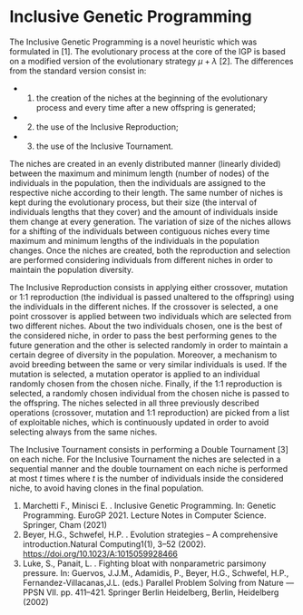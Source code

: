 # Inclusive Genetic Programming

The Inclusive Genetic Programming is a novel heuristic which was formulated in [1]. 
The evolutionary process at the core of the IGP is based on a modified version of the evolutionary strategy $\mu+\lambda$ [2]. The differences from 
the standard version consist in: 
* 1) the creation of the niches at the beginning of the evolutionary process and every time after a new offspring is generated; 
* 2) the use of the Inclusive Reproduction; 
* 3) the use of the Inclusive Tournament.

The niches are created in an evenly distributed manner (linearly divided) between the maximum and minimum length (number of nodes) of the individuals in the 
population, then the individuals are assigned to the respective niche according to their length. The same number of niches is kept during the evolutionary process, 
but their size (the interval of individuals lengths that they cover) and the amount of individuals inside them change at every generation. The variation of size of 
the niches allows for a shifting of the individuals between contiguous niches every time maximum and minimum lengths of the individuals in the population changes. 
Once the niches are created, both the reproduction and selection are performed considering individuals from different niches in order to maintain the population 
diversity. 

The Inclusive Reproduction consists in applying either crossover, mutation or 1:1 reproduction (the individual is passed unaltered to the offspring) using the 
individuals in the different niches. If the crossover is selected, a one point crossover is applied between two individuals which are selected from two different
niches. About the two individuals chosen, one is the best of the considered niche, in order to pass the best performing genes to the future generation and the 
other is selected randomly in order to maintain a certain degree of diversity in the population. Moreover, a mechanism to avoid breeding between the same or very 
similar individuals is used. If the mutation is selected, a mutation operator is applied to an individual randomly chosen from the chosen niche. 
Finally, if the 1:1 reproduction is selected, a randomly chosen individual from the chosen niche is passed to the offspring. The niches selected in all three 
previously described operations (crossover, mutation and 1:1 reproduction) are picked from a list of exploitable niches, which is continuously updated in order to 
avoid selecting always from the same niches. 

The Inclusive Tournament consists in performing a Double Tournament [3] on each niche. For the Inclusive Tournament the niches are selected in a sequential 
manner and the double tournament on each niche is performed at most $t$ times where $t$ is the number of individuals inside the considered niche, to avoid having 
clones in the final population.



1. Marchetti F., Minisci E. . Inclusive Genetic Programming. In: Genetic Programming. EuroGP 2021. Lecture Notes in Computer Science. Springer, Cham (2021)
2. Beyer, H.G., Schwefel, H.P. . Evolution strategies – A comprehensive introduction.Natural Computing1(1), 3–52 (2002). https://doi.org/10.1023/A:1015059928466
3. Luke, S., Panait, L. . Fighting bloat with nonparametric parsimony pressure. In: Guervos, J.J.M., Adamidis, P., Beyer, H.G., Schwefel, H.P., Fernandez-Villacanas,J.L. (eds.)  Parallel  Problem  Solving  from  Nature  —  PPSN  VII.  pp.  411–421. Springer Berlin Heidelberg, Berlin, Heidelberg (2002)
